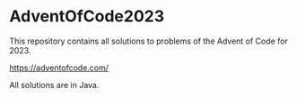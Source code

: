 # AdventOfCode2023

This repository contains all solutions to problems of the Advent of Code for 2023.

https://adventofcode.com/

All solutions are in Java.
